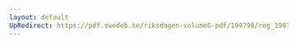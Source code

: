 ```yaml
---
layout: default
UpRedirect: https://pdf.swedeb.se/riksdagen-volumeG-pdf/199798/reg_199798/reg_199798_0077.pdf
---
```

